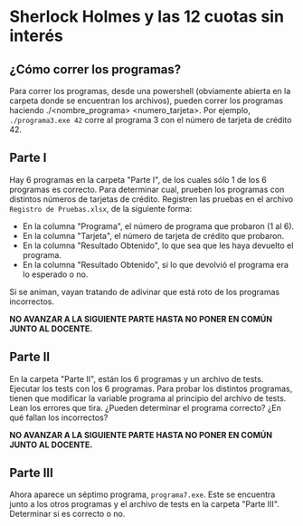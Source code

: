 # Sherlock Holmes y las 12 cuotas sin interés

## ¿Cómo correr los programas?

Para correr los programas, desde una powershell (obviamente abierta en la carpeta donde se encuentran los archivos), pueden correr los programas haciendo ./&lt;nombre_programa&gt; &lt;numero_tarjeta&gt;. Por ejemplo, `./programa3.exe 42` corre al programa 3 con el número de tarjeta de crédito 42.

## Parte I

Hay 6 programas en la carpeta "Parte I", de los cuales sólo 1 de los 6 programas es correcto. Para determinar cual, prueben los programas con distintos números de tarjetas de crédito. Registren las pruebas en el archivo `Registro de Pruebas.xlsx`, de la siguiente forma:

- En la columna "Programa", el número de programa que probaron (1 al 6).
- En la columna "Tarjeta", el número de tarjeta de crédito que probaron.
- En la columna "Resultado Obtenido", lo que sea que les haya devuelto el programa.
- En la columna "Resultado Obtenido", si lo que devolvió el programa era lo esperado o no.

Si se animan, vayan tratando de adivinar que está roto de los programas incorrectos.

**NO AVANZAR A LA SIGUIENTE PARTE HASTA NO PONER EN COMÚN JUNTO AL DOCENTE.**

## Parte II

En la carpeta "Parte II", están los 6 programas y un archivo de tests. Ejecutar los tests con los 6 programas. Para probar los distintos programas, tienen que modificar la variable programa al principio del archivo de tests. Lean los errores que tira. ¿Pueden determinar el programa correcto? ¿En qué fallan los incorrectos?

**NO AVANZAR A LA SIGUIENTE PARTE HASTA NO PONER EN COMÚN JUNTO AL DOCENTE.**

## Parte III

Ahora aparece un séptimo programa, `programa7.exe`. Este se encuentra junto a los otros programas y el archivo de tests en la carpeta "Parte III". Determinar si es correcto o no.
